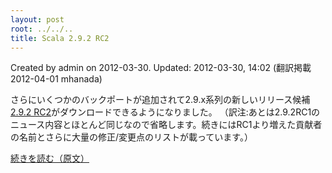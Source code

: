 ```yaml
---
layout: post
root: ../../..
title: Scala 2.9.2 RC2
---
```


Created by admin on 2012-03-30. Updated: 2012-03-30, 14:02 (翻訳掲載 2012-04-01 mhanada)

さらにいくつかのバックポートが追加されて2.9.x系列の新しいリリース候補[2.9.2 RC2](http://www.scala-lang.org/downloads#RC)がダウンロードできるようになりました。
（訳注:あとは2.9.2RC1のニュース内容とほとんど同じなので省略します。続きにはRC1より増えた貢献者の名前とさらに大量の修正/変更点のリストが載っています。）

[続きを読む（原文）](http://www.scala-lang.org/node/12578)
